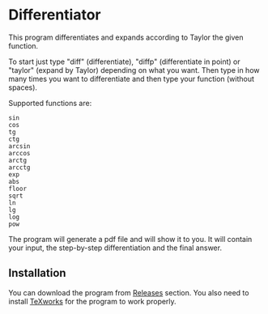 # Differentiator

This program differentiates and expands according to Taylor the given function.

To start just type "diff" (differentiate), "diffp" (differentiate in point) or "taylor" (expand by Taylor) depending on what you want. Then type in how many times you want to differentiate and then type your function (without spaces).

Supported functions are:
```
sin
cos
tg
ctg
arcsin
arccos
arctg
arcctg
exp
abs
floor
sqrt
ln
lg
log
pow
```

The program will generate a pdf file and will show it to you. It will contain your input, the step-by-step differentiation and the final answer.

## Installation

You can download the program from [Releases](https://github.com/MaxMalts/Differentiator/releases) section. You also need to install [TeXworks](http://www.tug.org/texworks/#Getting_TeXworks) for the program to work properly.